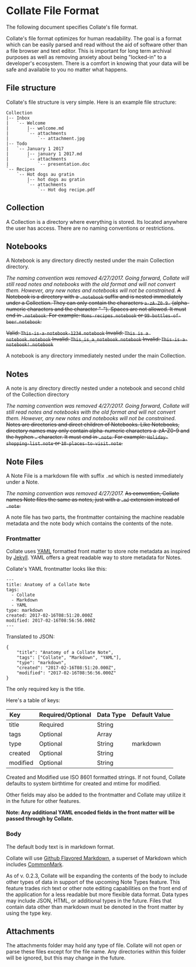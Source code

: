 # Collate File Format
The following document specifies Collate's file format.

Collate's file format optimizes for human readability.  The goal is a format which can be easily parsed and read without the aid of software other than a file browser and text editor.  This is important for long term archival purposes as well as removing anxiety about being "locked-in" to a developer's ecosystem.  There is a comfort in knowing that your data will be safe and available to you no matter what happens.

## File structure

Collate's file structure is very simple. Here is an example file structure:

	Collection
	|-- Inbox
	|   `-- Welcome
	|       |-- welcome.md
	|       `-- attachments
	|           `-- attachment.jpg
	|-- Todo
	|   `-- January 1 2017
	|       |-- january 1 2017.md
	|       `-- attachments
	|           `-- presentation.doc
	`-- Recipes
	    `-- Hot dogs au gratin
	        |-- hot dogs au gratin
	        `-- attachments
	            `-- Hot dog recipe.pdf


## Collection

A Collection is a directory where everything is stored. Its located anywhere the user has access.  There are no naming conventions or restrictions.

## Notebooks

A Notebook is any directory directly nested under the main Collection directory.

_The naming convention was removed 4/27/2017._
_Going forward, Collate will still read notes and notebooks with the old format and will not convert them. However, any new notes and notebooks will not be constrained._
~~A Notebook is a directory with a `.notebook` suffix and is nested immediately under a Collection. They can only contain the characters `a-zA-Z0-9-` (alpha-numeric characters and the character "-").  Spaces are not allowed. It must end in `.notebook`.  For example: `Moms-recipes.notebook` or `99-bottles-of-beer.notebook`.~~

~~Valid: `This-is-a-notebook-1234.notebook`
Invalid: `This is a notebook.notebook`
Invalid: `This_is_a_notebook.notebook`
Invalid: `This-is-a-notebook!.notebook`~~

A notebook is any directory immediately nested under the main Collection.

## Notes

A note is any directory directly nested under a notebook and second child of the Collection directory

_The naming convention was removed 4/27/2017._
_Going forward, Collate will still read notes and notebooks with the old format and will not convert them. However, any new notes and notebooks will not be constrained._
~~Notes are directories and direct children of Notebooks.  Like Notebooks, directory names may only contain alpha-numeric characters a-zA-Z0-9 and the hyphen `-` character.  It must end in `.note`.  For example: `Holiday-shopping-list.note` or `10-places-to-visit.note`.~~

## Note Files

A Note File is a markdown file with suffix `.md` which is nested immediately under a Note.

_The naming convention was removed 4/27/2017._
~~As convention, Collate names Note files the same as notes, just with a `.md` extension instead of `.note`.~~

A note file has two parts, the frontmatter containing the machine readable metadata and the note body which contains the contents of the note.

### Frontmatter
Collate uses [YAML](http://yaml.org/) formatted front matter to store note metadata as inspired by [Jekyll](https://jekyllrb.com/docs/frontmatter/).  YAML offers a great readable way to store metadata for Notes.

Collate's YAML frontmatter looks like this:

```
---
title: Anatomy of a Collate Note
tags:
  - Collate
  - Markdown
  - YAML
type: markdown
created: 2017-02-16T08:51:20.000Z
modified: 2017-02-16T08:56:56.000Z
---
```

Translated to JSON:

```
{
	"title": "Anatomy of a Collate Note",
	"tags": ["Collate", "Markdown", "YAML"],
	"type": "markdown",
	"created": "2017-02-16T08:51:20.000Z",
	"modified": "2017-02-16T08:56:56.000Z"
}
```
The only required key is the title.

Here's a table of keys:

| Key         	| Required/Optional 	| Data Type 	| Default Value	|
|-------------	|-------------------	|-----------	|--------------	|
| title       	| Required          	| String    	|		|
| tags        	| Optional          	| Array     	| 		|
| type		| Optional		| String	| markdown	|
| created	| Optional		| String	|		|
| modified	| Optional		| String	|		|

Created and Modified use ISO 8601 formatted strings. If not found, Collate defaults to system birthtime for created and mtime for modified.

Other fields may also be added to the frontmatter and Collate may utilize it in the future for other features.

**Note: Any additional YAML encoded fields in the front matter will be passed through by Collate.**

### Body

The default body text is in markdown format.  

Collate will use [Github Flavored Markdown](https://guides.github.com/features/mastering-markdown/#GitHub-flavored-markdown), a superset of Markdown which includes [CommonMark](http://commonmark.org/).

As of v. 0.2.3, Collate will be expanding the contents of the body to include other types of data in support of the upcoming Note Types feature. This feature trades rich text or other note editing capabilities on the front end of the application for a less readable but more flexible data format. Data types may include JSON, HTML, or additional types in the future.  Files that contain data other than markdown must be denoted in the front matter by using the type key.  


## Attachments

The attachments folder may hold any type of file.  Collate will not open or parse these files except for the file name.  Any directories within this folder will be ignored, but this may change in the future.
